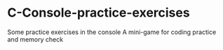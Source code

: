 # C-Console-practice-exercises
Some practice exercises in the console
A mini-game for coding practice and memory check
